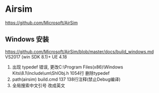 # Airsim
https://github.com/Microsoft/AirSim

## Windows 安装
https://github.com/Microsoft/AirSim/blob/master/docs/build_windows.md  
VS2017 (win SDK 8.1)+ UE 4.18  
1. 出现 typedef 错误, 更改C:\Program Files(x86)\Windows Kits\8.1\Include\um\ShlObj.h
1054行 删除typedef
2. path(airsim) build.cmd 137 138行注释(禁止Debug编译)
3. 全局搜索中文引号 改成英文